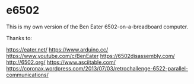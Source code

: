 # e6502

This is my own version of the Ben Eater 6502-on-a-breadboard computer.

Thanks to:

https://eater.net/
https://www.arduino.cc/
https://www.youtube.com/c/BenEater
https://6502disassembly.com/
http://6502.org/
https://www.asciitable.com/
https://coronax.wordpress.com/2013/07/03/retrochallenge-6522-parallel-communications/
